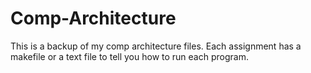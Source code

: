 # Comp-Architecture
This is a backup of my comp architecture files. 
Each assignment has a makefile or a text file to tell you how to run each program.

